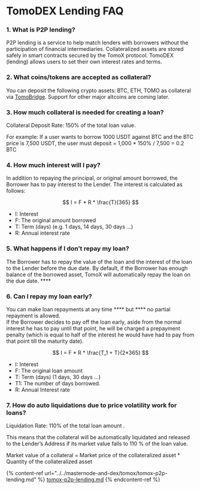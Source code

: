 # TomoDEX Lending FAQ

### 1. What is P2P lending?

P2P lending is a service to help match lenders with borrowers without the participation of financial intermediaries. Collateralized assets are stored safely in smart contracts secured by the TomoX protocol. TomoDEX (lending) allows users to set their own interest rates and terms.

### 2. What coins/tokens are accepted as collateral?

You can deposit the following crypto assets: BTC, ETH, TOMO as collateral via [TomoBridge](https://bridge.tomochain.com). Support for other major altcoins are coming later.

### 3. How much collateral is needed for creating a loan?

Collateral Deposit Rate: 150% of the total loan value.&#x20;

For example: If a user wants to borrow 1000 USDT against BTC and the BTC price is 7,500 USDT, the user must deposit = 1,000 \* 150% / 7,500 = 0.2 BTC&#x20;

### 4. How much interest will I pay?

In addition to repaying the principal, or original amount borrowed, the Borrower has to pay interest to the Lender. The interest is calculated as follows:

$$
I = F * R * \frac{T}{365}
$$

* I: Interest
* F: The original amount borrowed
* T: Term (days) (e.g. 1 days, 14 days, 30 days …)
* R: Annual interest rate&#x20;

### 5. What happens if I don’t repay my loan?

The Borrower has to repay the value of the loan and the interest of the loan to the Lender before the due date. By default, if the Borrower has enough balance of the borrowed asset, TomoX will automatically repay the loan on the due date. ****&#x20;

### **6. Can I repay my loan early?**

You can make loan repayments at any time **** but **** no partial repayment is allowed. \
If the Borrower decides to pay off the loan early, aside from the normal interest he has to pay until that point, he will be charged a prepayment penalty (which is equal to half of the interest he would have had to pay from that point till the maturity date).

$$
I = F * R * \frac{T_1 + T}{2*365}
$$

* I: Interest
* F: The original loan amount
* T: Term (days) (1 days, 30 days …)
* T1: The number of days borrowed.
* R: Annual Interest rate

### 7. How do auto liquidations due to price volatility work for loans?

Liquidation Rate: 110% of the total loan amount .&#x20;

This means that the collateral will be automatically liquidated and released to the Lender’s Address if its market value falls to 110 % of the loan value.

Market value of a collateral = Market price of the collateralized asset \* Quantity of the collateralized asset

{% content-ref url="../../masternode-and-dex/tomox/tomox-p2p-lending.md" %}
[tomox-p2p-lending.md](../../masternode-and-dex/tomox/tomox-p2p-lending.md)
{% endcontent-ref %}

